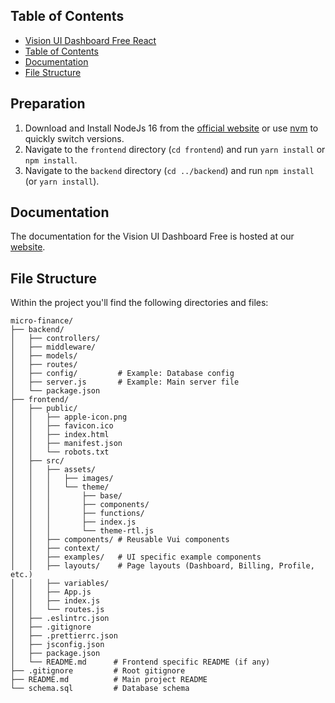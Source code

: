 ## Table of Contents

- [Vision UI Dashboard Free React](https://demos.creative-tim.com/vision-ui-dashboard-react/?ref=readme-vudreact)
- [Table of Contents](#table-of-contents)
- [Documentation](#documentation)
- [File Structure](#file-structure)

## Preparation

1. Download and Install NodeJs 16 from the [official website](https://nodejs.org/en/about/previous-releases) or use [nvm](https://github.com/nvm-sh/nvm) to quickly switch versions.
2. Navigate to the `frontend` directory (`cd frontend`) and run `yarn install` or `npm install`.
3. Navigate to the `backend` directory (`cd ../backend`) and run `npm install` (or `yarn install`).

## Documentation

The documentation for the Vision UI Dashboard Free is hosted at our [website](https://www.creative-tim.com/learning-lab/react/overview/vision-ui-dashboard/?ref=readme-vudreact).

## File Structure

Within the project you'll find the following directories and files:

```
micro-finance/
├── backend/
│   ├── controllers/
│   ├── middleware/
│   ├── models/
│   ├── routes/
│   ├── config/         # Example: Database config
│   ├── server.js       # Example: Main server file
│   └── package.json
├── frontend/
│   ├── public/
│   │   ├── apple-icon.png
│   │   ├── favicon.ico
│   │   ├── index.html
│   │   ├── manifest.json
│   │   └── robots.txt
│   ├── src/
│   │   ├── assets/
│   │   │   ├── images/
│   │   │   └── theme/
│   │   │       ├── base/
│   │   │       ├── components/
│   │   │       ├── functions/
│   │   │       ├── index.js
│   │   │       └── theme-rtl.js
│   │   ├── components/ # Reusable Vui components
│   │   ├── context/
│   │   ├── examples/   # UI specific example components
│   │   ├── layouts/    # Page layouts (Dashboard, Billing, Profile, etc.)
│   │   ├── variables/
│   │   ├── App.js
│   │   ├── index.js
│   │   └── routes.js
│   ├── .eslintrc.json
│   ├── .gitignore
│   ├── .prettierrc.json
│   ├── jsconfig.json
│   ├── package.json
│   └── README.md      # Frontend specific README (if any)
├── .gitignore         # Root gitignore
├── README.md          # Main project README
└── schema.sql         # Database schema
```

